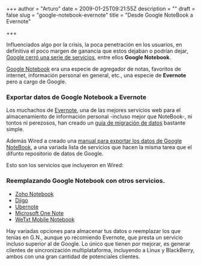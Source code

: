 +++
author = "Arturo"
date = 2009-01-25T09:21:55Z
description = ""
draft = false
slug = "google-notebook-evernote"
title = "Desde Google NoteBook a Evernote"

+++

 <p>Influenciados algo por la crisis, la poca penetración en los usuarios, en definitiva el poco margen de ganancia que estos dejaban o podrían dejar, <a href="http://geek.cl/wp-content/uploads/2009/01/2157240.shtml">Google cerró una serie de servicios</a>, entre ellos <strong>Google Notebook</strong>. </p>

<p><a href="http://geek.cl/wp-content/uploads/2009/01/notebook.google.com">Google Notebook</a> era una especie de agregador de notas, favoritos de internet, información personal en general, etc., una especie de <strong>Evernote</strong> pero a cargo de Google.</p>

<h3>Exportar datos de Google Notebook a Evernote</h3>
<p>Los muchachos de <a href="http://geek.cl/wp-content/uploads/2009/01/www.evernote.com">Evernote</a>, una de las mejores servicios web para el almacenamiento de información personal -incluso mejor que NoteBook-, ni tontos ni perezosos, han creado un <a href="http://blog.evernote.com/2009/01/22/google-notebook-import-2/">guía de migración de datos</a> bastante simple.</p>

<p>Además Wired a creado una <a href="http://geek.cl/wp-content/uploads/2009/01/Replace_Google_Notebook">manual para exportar los datos de Google NoteBook</a>, a una variada lista de servicios que hacen la misma tarea que el difunto repositorio de datos de Google.</p> 

<p>Esto son los servicios que incluyeron en Wired:</p>

<h3>Reemplazando Google Notebook con otros servicios.</h3>
<ul>
<li><a href="http://geek.cl/wp-content/uploads/2009/01/Replace_Google_Notebook#Zoho_Notebook">Zoho Notebook</a></li>
<li><a href="http://geek.cl/wp-content/uploads/2009/01/Replace_Google_Notebook#Diigo">Diigo</a></li>
<li><a href="http://geek.cl/wp-content/uploads/2009/01/Replace_Google_Notebook#Ubernote">Ubernote</a></li>
<li><a href="http://geek.cl/wp-content/uploads/2009/01/Replace_Google_Notebook#Microsoft_OneNote">Microsoft One Note</a></li>
<li><a href="http://geek.cl/wp-content/uploads/2009/01/Replace_Google_Notebook#WeTxt_Mobile_Notebook">WeTxt Mobile Notebook</a></li>
</ul>

<p>Hay variadas opciones para almacenar tus datos o reemplazar los que tenías en G.N., aunque yo recomiendo Evernote, que presta un servicio incluso superior al de Google. Lo único que tienen por mejorar, es generar clientes de sincronización multiplataforma, incluyendo a Linux y BlackBerry, ambos con una gran cantidad de potenciales clientes.</p>